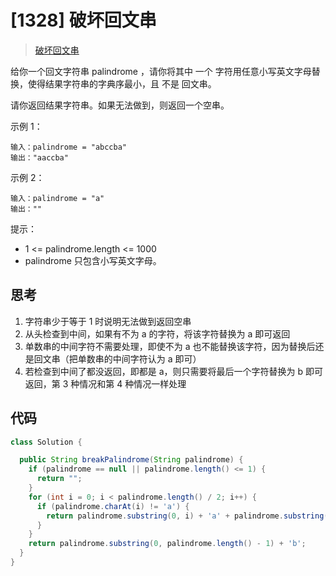 # [1328] 破坏回文串

> [破坏回文串](https://leetcode-cn.com/problems/break-a-palindrome/)

给你一个回文字符串 palindrome ，请你将其中 一个 字符用任意小写英文字母替换，使得结果字符串的字典序最小，且 不是 回文串。

请你返回结果字符串。如果无法做到，则返回一个空串。

示例 1：

```
输入：palindrome = "abccba"
输出："aaccba"
```

示例 2：

```
输入：palindrome = "a"
输出：""
```

提示：

- 1 <= palindrome.length <= 1000
- palindrome 只包含小写英文字母。

## 思考

1. 字符串少于等于 1 时说明无法做到返回空串
2. 从头检查到中间，如果有不为 a 的字符，将该字符替换为 a 即可返回
3. 单数串的中间字符不需要处理，即使不为 a 也不能替换该字符，因为替换后还是回文串（把单数串的中间字符认为 a 即可）
4. 若检查到中间了都没返回，即都是 a，则只需要将最后一个字符替换为 b 即可返回，第 3 种情况和第 4 种情况一样处理

## 代码

```java
class Solution {

  public String breakPalindrome(String palindrome) {
    if (palindrome == null || palindrome.length() <= 1) {
      return "";
    }
    for (int i = 0; i < palindrome.length() / 2; i++) {
      if (palindrome.charAt(i) != 'a') {
        return palindrome.substring(0, i) + 'a' + palindrome.substring(i + 1);
      }
    }
    return palindrome.substring(0, palindrome.length() - 1) + 'b';
  }
}

```
